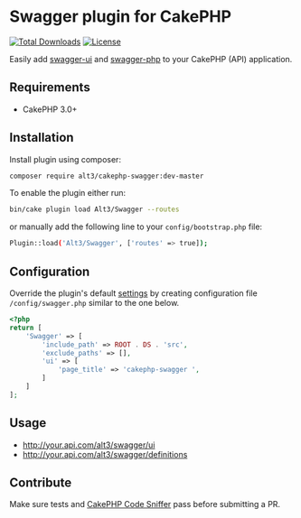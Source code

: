 # Swagger plugin for CakePHP

[![Total Downloads](https://img.shields.io/packagist/dt/alt3/cakephp-swagger.svg?style=flat-square)](https://packagist.org/packages/alt3/cakephp-swagger)
[![License](https://img.shields.io/badge/license-MIT-blue.svg?style=flat-square)](LICENSE.txt)

Easily add [swagger-ui](https://github.com/swagger-api/swagger-ui) and
[swagger-php](https://github.com/zircote/swagger-php) to your CakePHP (API) application.

## Requirements

* CakePHP 3.0+

## Installation

Install plugin using composer:

```bash
composer require alt3/cakephp-swagger:dev-master
```

To enable the plugin either run:

```bash
bin/cake plugin load Alt3/Swagger --routes
```

or manually add the following line to your `config/bootstrap.php` file:

```bash
Plugin::load('Alt3/Swagger', ['routes' => true]);
```

## Configuration

Override the plugin's default
[settings](https://github.com/alt3/cakephp-swagger/blob/master/src/Controller/AppController.php#L18)
by creating configuration file `/config/swagger.php` similar to the one below.


```php
<?php
return [
    'Swagger' => [
        'include_path' => ROOT . DS . 'src',
        'exclude_paths' => [],
        'ui' => [
            'page_title' => 'cakephp-swagger ',
        ]
    ]
];
```

## Usage

- http://your.api.com/alt3/swagger/ui
- http://your.api.com/alt3/swagger/definitions

## Contribute

Make sure tests and
[CakePHP Code Sniffer](https://github.com/cakephp/cakephp-codesniffer)
pass before submitting a PR.
